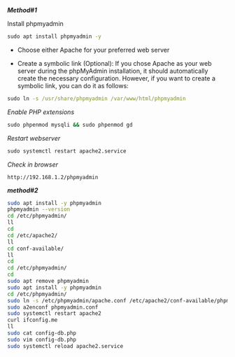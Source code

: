 **_Method#1_**

Install phpmyadmin
```cmd
sudo apt install phpmyadmin -y
```
-  Choose either Apache for your preferred web server

- Create a symbolic link (Optional): If you chose Apache as your web server during the phpMyAdmin installation, it should automatically create the necessary configuration. However, if you want to create a symbolic link, you can do it as follows:

```cmd
sudo ln -s /usr/share/phpmyadmin /var/www/html/phpmyadmin
```
_Enable PHP extensions_
```cmd
sudo phpenmod mysqli && sudo phpenmod gd
```
_Restart webserver_
```cmd
sudo systemctl restart apache2.service
```
_Check in browser_

```bsdh
http://192.168.1.2/phpmyadmin
```

_**method#2**_

```bash
sudo apt install -y phpmyadmin
phpmyadmin --version
cd /etc/phpmyadmin/
ll
cd 
cd /etc/apache2/
ll
cd conf-available/
ll
cd
cd /etc/phpmyadmin/
cd
sudo apt remove phpmyadmin
sudo apt install -y phpmyadmin
cd /etc/phpmyadmin/
sudo ln -s /etc/phpmyadmin/apache.conf /etc/apache2/conf-available/phpmyadmin.conf
sudo a2enconf phpmyadmin.conf
sudo systemctl restart apache2
curl ifconfig.me
ll
sudo cat config-db.php 
sudo vim config-db.php 
sudo systemctl reload apache2.service 
```
